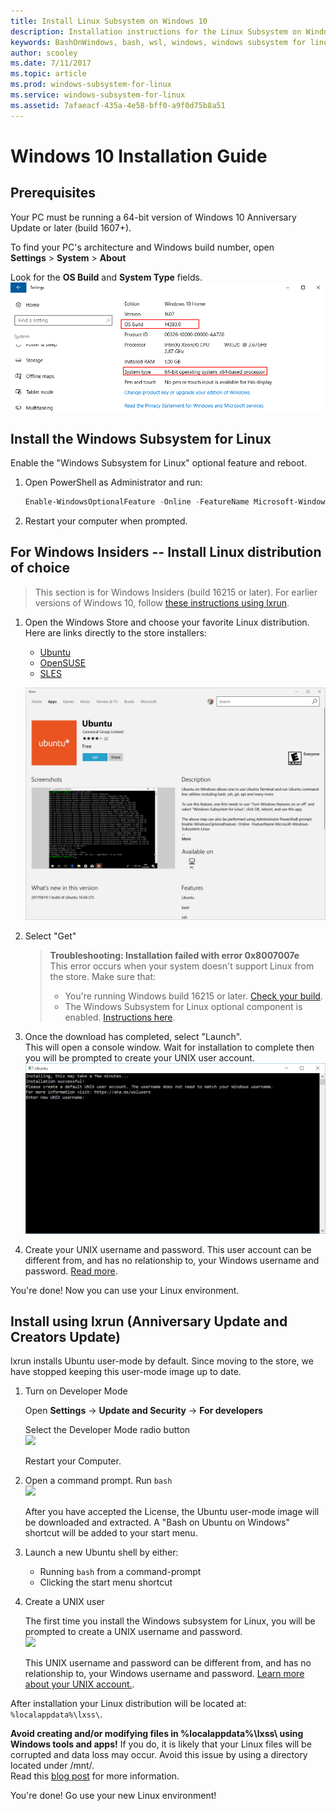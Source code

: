 ```yaml
---
title: Install Linux Subsystem on Windows 10
description: Installation instructions for the Linux Subsystem on Windows 10.
keywords: BashOnWindows, bash, wsl, windows, windows subsystem for linux, windowssubsystem, ubuntu, windows 10
author: scooley
ms.date: 7/11/2017
ms.topic: article
ms.prod: windows-subsystem-for-linux
ms.service: windows-subsystem-for-linux
ms.assetid: 7afaeacf-435a-4e58-bff0-a9f0d75b8a51
---
```


# Windows 10 Installation Guide

## Prerequisites
Your PC must be running a 64-bit version of Windows 10 Anniversary Update or later (build 1607+).

To find your PC's architecture and Windows build number, open  
**Settings** > **System** > **About**

Look for the **OS Build** and **System Type** fields.  
    ![](media/system.png) 

## Install the Windows Subsystem for Linux
Enable the "Windows Subsystem for Linux" optional feature and reboot.

1. Open PowerShell as Administrator and run:
    ``` PowerShell
    Enable-WindowsOptionalFeature -Online -FeatureName Microsoft-Windows-Subsystem-Linux
    ```

2. Restart your computer when prompted.

## For Windows Insiders -- Install Linux distribution of choice

> This section is for Windows Insiders (build 16215 or later).  For earlier versions of Windows 10, follow [these instructions using lxrun](install_guide.md#Install-using-lxrun-Anniversary-Update-and-Creators-Update).

1. Open the Windows Store and choose your favorite Linux distribution.      
    Here are links directly to the store installers:
    * [Ubuntu](https://www.microsoft.com/store/p/ubuntu/9nblggh4msv6)
    * [OpenSUSE](https://www.microsoft.com/store/apps/9njvjts82tjx)
    * [SLES](https://www.microsoft.com/store/apps/9p32mwbh6cns)

    ![](media/UbuntuStore.png)

2. Select "Get"

    >  **Troubleshooting:  Installation failed with error 0x8007007e**  
    >  This error occurs when your system doesn't support Linux from the store.  Make sure that:
    > * You're running Windows build 16215 or later. [Check your build](install_guide.md#prerequisites).
    > * The Windows Subsystem for Linux optional component is enabled. [Instructions here](install_guide.md#Install-the-Windows-Subsystem-for-Linux).
    
3. Once the download has completed, select "Launch".  
    This will open a console window.  Wait for installation to complete then you will be prompted to create your UNIX user account.
    ![](media/UbuntuInstall.png)
    
5. Create your UNIX username and password.  This user account can be different from, and has no relationship to, your Windows username and password. [Read more](https://msdn.microsoft.com/en-us/commandline/wsl/user_support).

You're done!  Now you can use your Linux environment.

## Install using lxrun (Anniversary Update and Creators Update)
lxrun installs Ubuntu user-mode by default.  Since moving to the store, we have stopped keeping this user-mode image up to date. 

1. Turn on Developer Mode  

    Open **Settings** -> **Update and Security** -> **For developers**

    Select the Developer Mode radio button  
    ![](media/updateAndSecurity.png)

    Restart your Computer.

2. Open a command prompt.  Run `bash`  
    ![](media/bashShellInstall.png)

    After you have accepted the License, the Ubuntu user-mode image will be downloaded and extracted. A "Bash on Ubuntu on Windows" shortcut will be added to your start menu.

3. Launch a new Ubuntu shell by either:
    * Running `bash` from a command-prompt
    * Clicking the start menu shortcut

4. Create a UNIX user
    
    The first time you install the Windows subsystem for Linux, you will be prompted to create a UNIX username and password.  
    ![](media/new-user.png)
    
    This UNIX username and password can be different from, and has no relationship to, your Windows username and password. [Learn more about your UNIX account.](https://msdn.microsoft.com/en-us/commandline/wsl/user_support).

After installation your Linux distribution will be located at: `%localappdata%\lxss\`.

**Avoid creating and/or modifying files in %localappdata%\lxss\ using Windows tools and apps!** If you do, it is likely that your Linux files will be corrupted and data loss may occur. Avoid this issue by using a directory located under /mnt/.  
Read this [blog post](https://blogs.msdn.microsoft.com/commandline/2016/11/17/do-not-change-linux-files-using-windows-apps-and-tools/) for more information.

You're done!  Go use your new Linux environment!